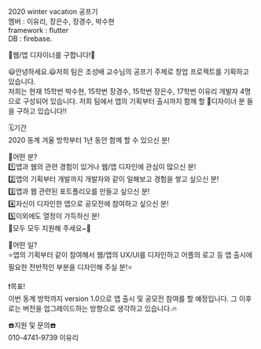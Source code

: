 2020 winter vacation 공프기  
멤버 : 이유리, 장은수, 장경수, 박수현  
framework : flutter  
DB : firebase. 

🎨웹/앱 디자이너를 구합니다!🎨  

😃안녕하세요.😃저희 팀은 조성배 교수님의 공프기 주제로 창업 프로젝트를 기획하고 있습니다.  
저희는 현재 15학번 박수현, 15학번 장경수, 15학번 장은수, 17학번 이유리 개발자 4명으로 구성되어 있습니다. 
저희 팀에서 앱의 기획부터 출시까지 함께 할 🎨디자이너 분 들을 구하고 있습니다!!  

🗓기간  
2020 동계 겨울 방학부터 1년 동안 함께 할 수 있으신 분!  

🤔어떤 분?  
1️⃣앱과 웹의 관련 경험이 있거나 웹/앱 디자인에 관심이 많으신 분!  
2️⃣앱의 기획부터 개발까지 개발자와 같이 일해보고 경험을 쌓고 싶으신 분!  
3️⃣앱과 웹 관련된 포트폴리오를 만들고 싶으신 분!  
4️⃣자신이 디자인한 앱으로 공모전에 참여하고 싶으신 분!  
5️⃣이외에도 열정이 가득하신 분!  
🌈모두 모두 지원해 주세요~🌈  
  
🤔어떤 일?  
⭐앱의 기획부터 같이 참여해서 웹/앱의 UX/UI를 디자인하고 어플의 로고 등 앱 출시에 필요한 전반적인 부분을 디자인해 주실 분!⭐  
  
❗목표!   
이번 동계 방학까지 version 1.0으로 앱 출시 및 공모전 참여를 할 예정입니다. 그 이후로는 버전을 업그레이드하는 방향으로 생각하고 있습니다.🔥  

☎️지원 및 문의☎️  
010-4741-9739 이유리  
